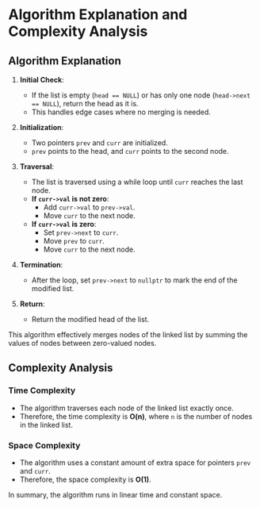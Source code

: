 # Algorithm Explanation and Complexity Analysis

## Algorithm Explanation

1. **Initial Check**:
   - If the list is empty (`head == NULL`) or has only one node (`head->next == NULL`), return the head as it is. 
   - This handles edge cases where no merging is needed.

2. **Initialization**:
   - Two pointers `prev` and `curr` are initialized. 
   - `prev` points to the head, and `curr` points to the second node.

3. **Traversal**:
   - The list is traversed using a while loop until `curr` reaches the last node.
   - **If `curr->val` is not zero**:
     - Add `curr->val` to `prev->val`.
     - Move `curr` to the next node.
   - **If `curr->val` is zero**:
     - Set `prev->next` to `curr`.
     - Move `prev` to `curr`.
     - Move `curr` to the next node.

4. **Termination**:
   - After the loop, set `prev->next` to `nullptr` to mark the end of the modified list.

5. **Return**:
   - Return the modified head of the list.

This algorithm effectively merges nodes of the linked list by summing the values of nodes between zero-valued nodes.

## Complexity Analysis

### Time Complexity
- The algorithm traverses each node of the linked list exactly once.
- Therefore, the time complexity is **O(n)**, where `n` is the number of nodes in the linked list.

### Space Complexity
- The algorithm uses a constant amount of extra space for pointers `prev` and `curr`.
- Therefore, the space complexity is **O(1)**.

In summary, the algorithm runs in linear time and constant space.
